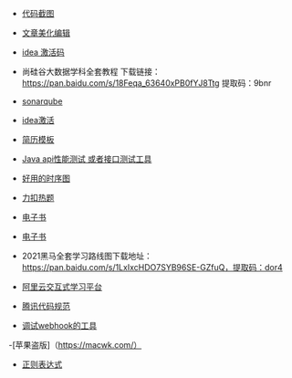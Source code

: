 - [代码截图](https://www.dute.org/code-snapshot)
- [文章美化编辑](https://www.mdnice.com/)
- [idea 激活码](http://idea.medeming.com/jihuo/)

- 尚硅谷大数据学科全套教程
下载链接：https://pan.baidu.com/s/18Feqa_63640xPB0fYJ8Ttg 
提取码：9bnr

- [sonarqube](https://juejin.cn/post/6904087199893946375#heading-0)

- [idea激活](http://idea.studycoder.com/10086.html)

- [简历模板](https://github.com/geekcompany/ResumeSample/blob/master/java.md)

- [Java api性能测试 或者接口测试工具](https://juejin.cn/post/6914960426098917384#heading-25)

- [好用的时序图](https://www.websequencediagrams.com/)

- [力扣热题](https://codetop.cc/#/home)

- [电子书](https://www.jiumodiary.com/)
- [电子书](https://www.jb51.net/books/)
- 2021黑马全套学习路线图下载地址：
https://pan.baidu.com/s/1LxIxcHDO7SYB96SE-GZfuQ，提取码：dor4
  
- [阿里云交互式学习平台](https://start.aliyun.com/)

- [腾讯代码规范](https://github.com/Tencent/secguide/blob/main/Java%E5%AE%89%E5%85%A8%E6%8C%87%E5%8D%97.md)

- [调试webhook的工具](https://requestbin.net/)

-[苹果盗版]（https://macwk.com/）

- [正则表达式](https://ihateregex.io/expr/phone/)